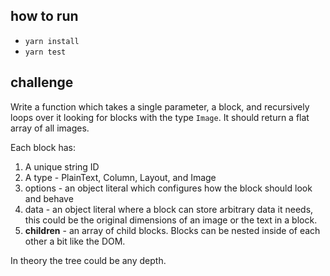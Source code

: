 ## how to run

- `yarn install`
- `yarn test`

## challenge

Write a function which takes a single parameter, a block, and recursively loops over it looking for blocks with the type `Image`. It should return a flat array of all images.

Each block has:

1. A unique string ID
2. A type - PlainText, Column, Layout, and Image
3. options - an object literal which configures how the block should look and behave
4. data - an object literal where a block can store arbitrary data it needs, this could be the original dimensions of an image or the text in a block.
5. **children** - an array of child blocks. Blocks can be nested inside of each other a bit like the DOM.

In theory the tree could be any depth. 
